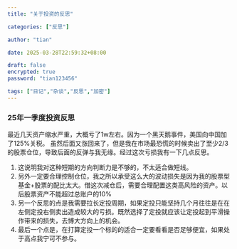 ```yaml
---
title: "关于投资的反思"

categories: ["反思"]

author: "tian"

date: 2025-03-28T22:59:32+08:00

draft: false
encrypted: true
password: "tian123456"

tags: ["日记","杂谈","反思","加密"]
---
```

### 25年一季度投资反思

最近几天资产缩水严重，大概亏了1w左右。因为一个黑天鹅事件，美国向中国加了125%关税。  虽然后面又涨回来了，但是我在市场最恐慌的时候卖出了至少2/3的股票仓位，导致后面的反弹与我无缘。经过这次亏损我有一下几点反思。

1. 这说明我对这种短期的方向判断力是不够的，不太适合做短线。
2. 另外一定要合理控制仓位，我之所以承受这么大的波动损失是因为我的股票型基金+股票的配比太大。借这次减仓后，需要合理配置这类高风险的资产。以后股票资产不能超过总账户的10%
3. 另一个反思的点是我需要拉长定投周期，如果定投只能坚持几个月往往是在在左侧定投右侧卖出造成较大的亏损。既然选择了定投就应该让定投起到平滑操作带来的损失，去博大方向上的机会。
4. 最后一个点是，在打算定投一个标的的适合一定要看看是否足够便宜，如果处于高点我宁可不参与。

